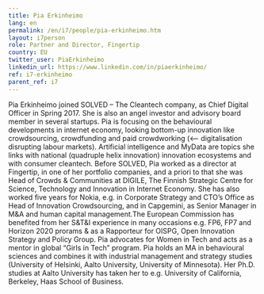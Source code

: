 ```yaml
---
title: Pia Erkinheimo
lang: en
permalink: /en/i7/people/pia-erkinheimo.htm
layout: i7person
role: Partner and Director, Fingertip
country: EU
twitter_user: PiaErkinheimo
linkedin_url: https://www.linkedin.com/in/piaerkinheimo/
ref: i7-erkinheimo
parent_ref: i7
---
```

Pia Erkinheimo joined SOLVED – The Cleantech company, as Chief Digital Officer in Spring 2017. She is also an angel investor and advisory board member in several startups. Pia is focusing on the behavioural developments in internet economy, looking bottom-up innovation like crowdsourcing, crowdfunding and paid crowdworking (<-- digitalisation disrupting labour markets). Artificial intelligence and MyData are topics she links with national (quadruple helix innovation) innovation ecosystems and with consumer cleantech. Before SOLVED, Pia worked as a director at Fingertip, in one of her portfolio companies, and a priori to that she was Head of Crowds & Communities at DIGILE, The Finnish Strategic Centre for Science, Technology and Innovation in Internet Economy. She has also worked five years for Nokia, e.g. in Corporate Strategy and CTO’s Office as Head of Innovation Crowdsourcing, and in Capgemini, as Senior Manager in M&A and human capital management.The European Commission has benefited from her S&T&I experience in many occasions e.g. FP6, FP7 and Horizon 2020 prorams & as a Rapporteur for OISPG, Open Innovation Strategy and Policy Group. Pia advocates for Women in Tech and acts as a mentor in global “Girls in Tech” program. Pia holds an MA in behavioural sciences and combines it with industrial management and strategy studies (University of Helsinki, Aalto University, University of Minnesota). Her Ph.D. studies at Aalto University has taken her to e.g. University of California, Berkeley, Haas School of Business.


